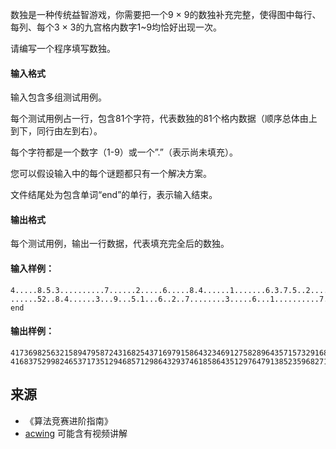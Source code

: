 数独是一种传统益智游戏，你需要把一个9 × 9的数独补充完整，使得图中每行、每列、每个3 × 3的九宫格内数字1~9均恰好出现一次。

请编写一个程序填写数独。

#### 输入格式

输入包含多组测试用例。

每个测试用例占一行，包含81个字符，代表数独的81个格内数据（顺序总体由上到下，同行由左到右）。

每个字符都是一个数字（1-9）或一个”.”（表示尚未填充）。

您可以假设输入中的每个谜题都只有一个解决方案。

文件结尾处为包含单词“end”的单行，表示输入结束。

#### 输出格式

每个测试用例，输出一行数据，代表填充完全后的数独。

#### 输入样例：

```
4.....8.5.3..........7......2.....6.....8.4......1.......6.3.7.5..2.....1.4......
......52..8.4......3...9...5.1...6..2..7........3.....6...1..........7.4.......3.
end
```

#### 输出样例：

```
417369825632158947958724316825437169791586432346912758289643571573291684164875293
416837529982465371735129468571298643293746185864351297647913852359682714128574936
```

## 来源 
- 《算法竞赛进阶指南》
- [acwing](https://www.acwing.com/problem/content/168/) 可能含有视频讲解